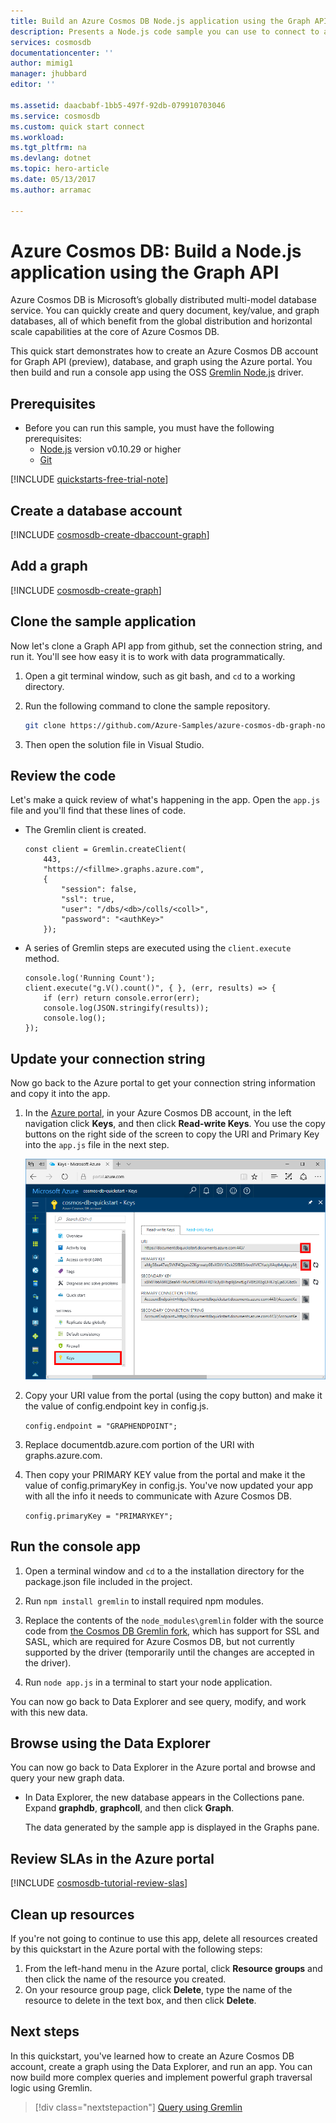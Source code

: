 ```yaml
---
title: Build an Azure Cosmos DB Node.js application using the Graph API | Microsoft Docs
description: Presents a Node.js code sample you can use to connect to and query Azure Cosmos DB
services: cosmosdb
documentationcenter: ''
author: mimig1
manager: jhubbard
editor: ''

ms.assetid: daacbabf-1bb5-497f-92db-079910703046
ms.service: cosmosdb
ms.custom: quick start connect
ms.workload: 
ms.tgt_pltfrm: na
ms.devlang: dotnet
ms.topic: hero-article
ms.date: 05/13/2017
ms.author: arramac

---
```

# Azure Cosmos DB: Build a Node.js application using the Graph API

Azure Cosmos DB is Microsoft’s globally distributed multi-model database service. You can quickly create and query document, key/value, and graph databases, all of which benefit from the global distribution and horizontal scale capabilities at the core of Azure Cosmos DB. 

This quick start demonstrates how to create an Azure Cosmos DB account for Graph API (preview), database, and graph using the Azure portal. You then build and run a console app using the OSS [Gremlin Node.js](https://aka.ms/gremlin-node) driver.  

## Prerequisites

* Before you can run this sample, you must have the following prerequisites:
	* [Node.js](https://nodejs.org/en/) version v0.10.29 or higher
	* [Git](http://git-scm.com/)

[!INCLUDE [quickstarts-free-trial-note](../../includes/quickstarts-free-trial-note.md)]

## Create a database account

[!INCLUDE [cosmosdb-create-dbaccount-graph](../../includes/cosmosdb-create-dbaccount-graph.md)]

## Add a graph

[!INCLUDE [cosmosdb-create-graph](../../includes/cosmosdb-create-graph.md)]

## Clone the sample application

Now let's clone a Graph API app from github, set the connection string, and run it. You'll see how easy it is to work with data programmatically. 

1. Open a git terminal window, such as git bash, and `cd` to a working directory.  

2. Run the following command to clone the sample repository. 

    ```bash
    git clone https://github.com/Azure-Samples/azure-cosmos-db-graph-nodejs-getting-started.git
    ```

3. Then open the solution file in Visual Studio. 

## Review the code

Let's make a quick review of what's happening in the app. Open the `app.js` file and you'll find that these lines of code.

* The Gremlin client is created.

    ```nodejs
    const client = Gremlin.createClient(
        443, 
        "https://<fillme>.graphs.azure.com", 
        { 
            "session": false, 
            "ssl": true, 
            "user": "/dbs/<db>/colls/<coll>",
            "password": "<authKey>"
        });
    ```

* A series of Gremlin steps are executed using the `client.execute` method.

    ```nodejs
    console.log('Running Count'); 
    client.execute("g.V().count()", { }, (err, results) => {
        if (err) return console.error(err);
        console.log(JSON.stringify(results));
        console.log();
    });
    ```

## Update your connection string

Now go back to the Azure portal to get your connection string information and copy it into the app.

1. In the [Azure portal](http://portal.azure.com/), in your Azure Cosmos DB account, in the left navigation click **Keys**, and then click **Read-write Keys**. You use the copy buttons on the right side of the screen to copy the URI and Primary Key into the `app.js` file in the next step.

    ![View and copy an access key in the Azure portal, Keys blade](./media/create-documentdb-dotnet/keys.png)

2. Copy your URI value from the portal (using the copy button) and make it the value of config.endpoint key in config.js.

    `config.endpoint = "GRAPHENDPOINT";`

3. Replace documentdb.azure.com portion of the URI with graphs.azure.com.

3. Then copy your PRIMARY KEY value from the portal and make it the value of config.primaryKey in config.js. You've now updated your app with all the info it needs to communicate with Azure Cosmos DB. 

    `config.primaryKey = "PRIMARYKEY";`

## Run the console app

1. Open a terminal window and `cd` to a the installation directory for the package.json file included in the project.  

2. Run `npm install gremlin` to install required npm modules.

3. Replace the contents of the `node_modules\gremlin` folder with the source code from [the Cosmos DB Gremlin fork](https://github.com/CosmosDB/gremlin-javascript), which has support for SSL and SASL, which are required for Azure Cosmos DB, but not currently supported by the driver (temporarily until the changes are accepted in the driver).

4. Run `node app.js` in a terminal to start your node application.

You can now go back to Data Explorer and see query, modify, and work with this new data. 

## Browse using the Data Explorer

You can now go back to Data Explorer in the Azure portal and browse and query your new graph data.

* In Data Explorer, the new database appears in the Collections pane. Expand **graphdb**, **graphcoll**, and then click **Graph**.

    The data generated by the sample app is displayed in the Graphs pane.

## Review SLAs in the Azure portal

[!INCLUDE [cosmosdb-tutorial-review-slas](../../includes/cosmosdb-tutorial-review-slas.md)]

## Clean up resources

If you're not going to continue to use this app, delete all resources created by this quickstart in the Azure portal with the following steps: 

1. From the left-hand menu in the Azure portal, click **Resource groups** and then click the name of the resource you created. 
2. On your resource group page, click **Delete**, type the name of the resource to delete in the text box, and then click **Delete**.

## Next steps

In this quickstart, you've learned how to create an Azure Cosmos DB account, create a graph using the Data Explorer, and run an app. You can now build more complex queries and implement powerful graph traversal logic using Gremlin. 

> [!div class="nextstepaction"]
> [Query using Gremlin](tutorial-query-graph.md)

